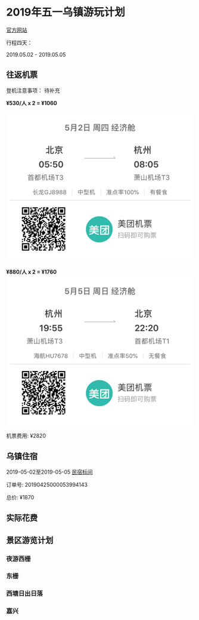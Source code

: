 # 2019年五一乌镇游玩计划

[官方网站](http://www.wuzhen.com.cn/)

行程四天：

2019.05.02 - 2019.05.05

## 往返机票

登机注意事项： 待补充

**¥530/人 x 2 = ¥1060**

![go](/assets/pictures/wz_flight_go.jpg)

**¥880/人 x 2 = ¥1760**
![back](/assets/pictures/wz_flight_back.jpg)

机票费用: ¥2820

## 乌镇住宿

2019-05-02至2019-05-05 [民宿标间](http://www.wuzhen.com.cn/xz.htm)

订单号: 20190425000053994143

总价: ¥1870

## 实际花费

## 景区游览计划

### 夜游西栅

### 东栅

### 西塘日出日落

### 嘉兴
